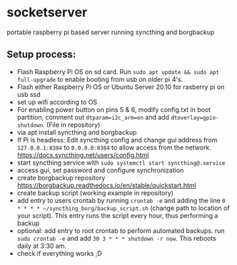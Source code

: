 # socketserver
portable raspberry pi based server running syncthing and borgbackup

## Setup process:
* Flash Raspberry Pi OS on sd card. Run `sudo apt update && sudo apt full-upgrade` to enable booting from usb on older pi 4's.
* Flash either Raspberry Pi OS or Ubuntu Server 20.10 for rasberry pi on usb ssd
* set up wifi according to OS
* For enabling power button on pins 5 & 6, modify config.txt in boot partition, comment out `dtparam=i2c_arm=on` and add `dtoverlay=gpio-shutdown`. (File in repository)
* via apt install syncthing and borgbackup
* If Pi is headless: Edit syncthing config and change gui address from `127.0.0.1:8384` to `0.0.0.0:8384` to allow access from the network. https://docs.syncthing.net/users/config.html
* start syncthing service with `sudo systemctl start syncthing@.service`
* access gui, set password and configure synchronization
* create borgbackup repository https://borgbackup.readthedocs.io/en/stable/quickstart.html
* create backup script (working example in repository)
* add entry to users crontab by running `crontab -e` and adding the line `0 * * * * ~/syncthing_borg/backup_script.sh` (change path to location of your script). This entry runs the script every hour, thus performing a backup
* optional: add entry to root crontab to perform automated backups. run `sudo crontab -e` and add `30 3 * * * shutdown -r now`. This reboots daily at 3:30 am.
* check if everything works ;D
